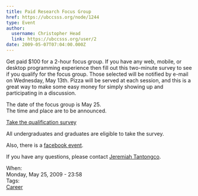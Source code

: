 ```yaml
---
title: Paid Research Focus Group 
href: https://ubccsss.org/node/1244
type: Event
author:
  username: Christopher Head
  link: https://ubccsss.org/user/2
date: 2009-05-07T07:04:00.000Z
---
```


<div class="field field-name-body field-type-text-with-summary field-label-hidden"><div class="field-items"><div class="field-item even"><p>Get paid $100 for a 2-hour focus group. If you have any web, mobile, or desktop programming experience then fill out this two-minute survey to see if you qualify for the focus group. Those selected will be notified by e-mail on Wednesday, May 13th. Pizza will be served at each session, and this is a great way to make some easy money for simply showing up and participating in a discussion.</p>
<p>The date of the focus group is May 25.<br>
The time and place are to be announced.</p>
<p><a href="http://surveymonkey.com/s.aspx?sm=94kP2eJRAt1eaXNXUzCYig_3d_3d">Take the qualification survey</a></p>
<p>All undergraduates and graduates are eligible to take the survey.</p>
<p>Also, there is a <a href="https://facebook.com/inbox/readmessage.php?t=83901241255&amp;f=1&amp;a=1&amp;e=0#/event.php?eid=96057130942">facebook event</a>.</p>
<p>If you have any questions, please contact <a href="/cdn-cgi/l/email-protection#84eef0e5eaf0ebeae3e7ebc4e3e9e5ede8aae7ebe9">Jeremiah Tantongco</a>.</p>
</div></div></div><div class="field field-name-field-dates field-type-datetime field-label-above"><div class="field-label">When:&#xA0;</div><div class="field-items"><div class="field-item even"><span class="date-display-single">Monday, May 25, 2009 - 23:58</span></div></div></div>    <footer>
    <div class="field field-name-field-tags field-type-taxonomy-term-reference field-label-above"><div class="field-label">Tags:&#xA0;</div><div class="field-items"><div class="field-item even"><a href="/career">Career</a></div></div></div>      </footer>